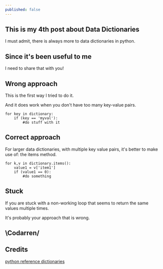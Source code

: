 ```yaml
---
published: false
---
```

## This is my 4th post about Data Dictionaries

I must admit, there is always more to data dictionaries in python.

## Since it's been useful to me
I need to share that with you!

## Wrong approach
This is the first way I tried to do it.

And it does work when you don't have too many key-value pairs.
```
for key in dictionary:
    if (key == 'myval'):
        #do stuff with it
```

## Correct approach
For larger data dictionaries, with multiple key value pairs, it's better to make use of:
the items method.

```
for k,v in dictionary.items():
    value1 = v['item1']
    if (value1 == 0):
        #do something
```

## Stuck
If you are stuck with a non-working loop that seems to return the same values multiple times.

It's probably your approach that is wrong.


## \Codarren/

## Credits
[python reference dictionaries](https://docs.python.org/3/tutorial/datastructures.html)